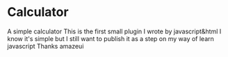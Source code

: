 # Calculator
A simple calculator
This is the first small plugin I wrote by javascript&html
I know it's simple but I still want to publish it as a step on my way of learn javascript
Thanks amazeui
